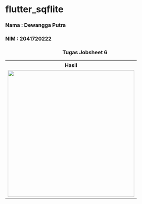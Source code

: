 # flutter_sqflite

<h3> Nama : Dewangga Putra</h3>
<h3> NIM : 2041720222 </h3>

<center><h3> Tugas Jobsheet 6 </h3></center>
<table>
  <tr>
    <th>Hasil</th>
  </tr>
  <tr>
    <td>
        <img src="images/hasil.gif" height="400px">
    </td>
  </tr>

</table>